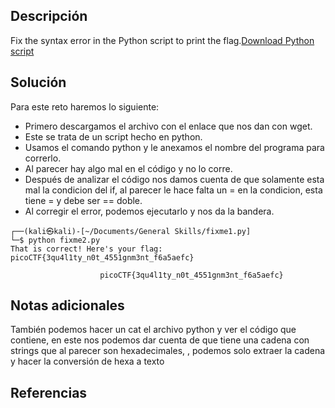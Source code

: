 ## **Descripción**
Fix the syntax error in the Python script to print the flag.[Download Python script](https://artifacts.picoctf.net/c/6/fixme2.py)
## **Solución** 
Para este reto haremos lo siguiente:
- Primero descargamos el archivo con el enlace que nos dan con wget.
- Este se trata de un script hecho en python.
- Usamos el comando python y le anexamos el nombre del programa para correrlo.
-  Al parecer hay algo mal en el código y no lo corre.
- Después de analizar el código nos damos cuenta de que solamente esta mal la condicion del if, al parecer le hace falta un = en la condicion, esta tiene = y debe ser == doble.
- Al corregir el error, podemos ejecutarlo y nos da la bandera.


```
┌──(kali㉿kali)-[~/Documents/General Skills/fixme1.py]
└─$ python fixme2.py 
That is correct! Here's your flag: picoCTF{3qu4l1ty_n0t_4551gnm3nt_f6a5aefc}

					picoCTF{3qu4l1ty_n0t_4551gnm3nt_f6a5aefc}
```

## **Notas adicionales**
También podemos hacer un cat el archivo python y ver el código que contiene, en este nos podemos dar cuenta de que tiene una cadena con strings que al parecer son hexadecimales, , podemos solo extraer la cadena y hacer la conversión de hexa a texto

## **Referencias**